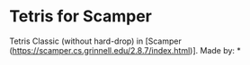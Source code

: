 # Tetris for Scamper
Tetris Classic (without hard-drop) in [Scamper (https://scamper.cs.grinnell.edu/2.8.7/index.html)].
Made by:
* 

